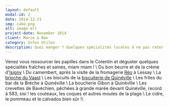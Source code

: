 ```yaml
---
layout: default
modal-id: 2
date: 2014-12-21
img: cake.png
alt: image-alt
project-date: November 2014
client: Marie & Ben
category: Infos Utiles
description: Quoi manger ? Quelques spécialités locales à ne pas rater !
---
```


Venez vous ressourcer les papilles dans le Cotentin et déguster quelques spécialités fraîches et saines, miam miam ! \\
Du bon beurre et de la crème d'[Isigny](http://www.isigny-ste-mere.com/) \\
Du camembert, après la visite de la fromagerie [Réo](http://www.reaux.fr/) à Lessay \\
La [brioche du Vaast](http://www.la-brioche-du-vast.com/) \\
Les biscuits de la [biscuiterie de Quinéville](http://www.biscuiterie-quineville.com/) \\
Les frites du bar de la Brèche à Quinéville \\
La boucherie Gibon à Quinéville \\
Les crevettes de Bavéchien, pêchées à grande marée devant Quinéville, record à 583, sisi ! les couteaux, les coques et autres moules de la plage.\\
Le cidre, le pommeau et le calvados bien sûr !\\
